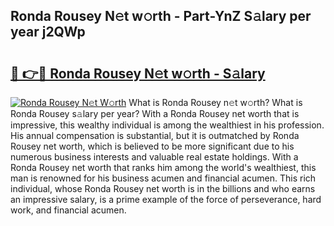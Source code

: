 ## Ronda Rousey N𝚎t w𝚘rth - Part-YnZ S𝚊lary per year j2QWp

# <h2><a href="http://gc0y1n6.nevu.top/?p=Ronda+Rousey">🔗 👉🔴 Ronda Rousey N𝚎t w𝚘rth - S𝚊lary</a></h2>

[![Ronda Rousey N𝚎t W𝚘rth](https://i.imgur.com/Oavwk0R.jpeg)](http://gc0y1n6.nevu.top/?p=Ronda+Rousey)
What is Ronda Rousey n𝚎t w𝚘rth? What is Ronda Rousey s𝚊lary per year?
With a Ronda Rousey net worth that is impressive, this wealthy individual is among the wealthiest in his profession. His annual compensation is substantial, but it is outmatched by Ronda Rousey net worth, which is believed to be more significant due to his numerous business interests and valuable real estate holdings. With a Ronda Rousey net worth that ranks him among the world's wealthiest, this man is renowned for his business acumen and financial acumen. This rich individual, whose Ronda Rousey net worth is in the billions and who earns an impressive salary, is a prime example of the force of perseverance, hard work, and financial acumen.
